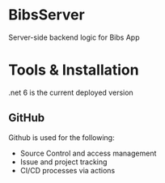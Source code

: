 # BibsServer

Server-side backend logic for Bibs App

# Tools & Installation

.net 6 is the current deployed version

## GitHub

Github is used for the following:

-   Source Control and access management
-   Issue and project tracking
-   CI/CD processes via actions
